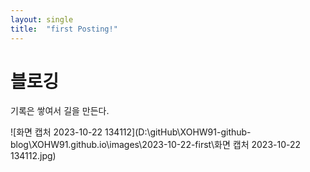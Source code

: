 ```yaml
---
layout: single
title:  "first Posting!"
---
```


# 블로깅
기록은 쌓여서 길을 만든다.

![화면 캡처 2023-10-22 134112](D:\gitHub\XOHW91-github-blog\XOHW91.github.io\images\2023-10-22-first\화면 캡처 2023-10-22 134112.jpg)
